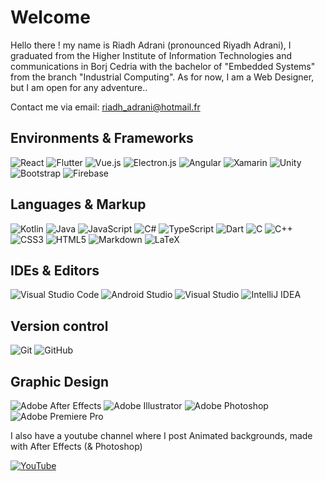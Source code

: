 # Welcome

Hello there ! my name is Riadh Adrani (pronounced Riyadh Adrani), I graduated from the Higher Institute of Information Technologies and communications in Borj Cedria with the bachelor of "Embedded Systems" from the branch "Industrial Computing". As for now, I am a Web Designer, but I am open for any adventure..

Contact me via email: [riadh_adrani@hotmail.fr](riadh_adrani@hotmail.fr)

## Environments & Frameworks

![React](https://img.shields.io/badge/react-%2320232a.svg?style=for-the-badge&logo=react&logoColor=react&color=%232e2e2e)
![Flutter](https://img.shields.io/badge/Flutter-%2302569B.svg?style=for-the-badge&logo=Flutter&logoColor=flutter&color=%232e2e2e)
![Vue.js](https://img.shields.io/badge/vuejs-%2335495e.svg?style=for-the-badge&logo=vuedotjs&logoColor=vuedotjs&color=%232e2e2e)
![Electron.js](https://img.shields.io/badge/Electron-191970?style=for-the-badge&logo=Electron&logoColor=electron&color=%232e2e2e)
![Angular](https://img.shields.io/badge/angular-%23DD0031.svg?style=for-the-badge&logo=angular&logoColor=angular&color=%232e2e2e)
![Xamarin](https://img.shields.io/badge/Xamarin-3199DC?style=for-the-badge&logo=xamarin&logoColor=xamarin&color=%232e2e2e)
![Unity](https://img.shields.io/badge/unity-%23000000.svg?style=for-the-badge&logo=unity&logoColor=white&color=%232e2e2e)
![Bootstrap](https://img.shields.io/badge/bootstrap-%23563D7C.svg?style=for-the-badge&logo=bootstrap&logoColor=bootstrap&color=%232e2e2e)
![Firebase](https://img.shields.io/badge/firebase-%23039BE5.svg?style=for-the-badge&logo=firebase&color=%232e2e2e)

## Languages & Markup

![Kotlin](https://img.shields.io/badge/kotlin-%230095D5.svg?style=for-the-badge&logo=kotlin&logoColor=kotlin&color=%232e2e2e)
![Java](https://img.shields.io/badge/java-%23ED8B00.svg?style=for-the-badge&logo=java&logoColor=java&color=%232e2e2e)
![JavaScript](https://img.shields.io/badge/javascript-%23323330.svg?style=for-the-badge&logo=javascript&logoColor=%23F7DF1E)
![C#](https://img.shields.io/badge/c%23-%23239120.svg?style=for-the-badge&logo=c-sharp&logoColor=c%23&color=%232e2e2e)
![TypeScript](https://img.shields.io/badge/typescript-%23007ACC.svg?style=for-the-badge&logo=typescript&logoColor=typescript&color=%232e2e2e)
![Dart](https://img.shields.io/badge/dart-%230175C2.svg?style=for-the-badge&logo=dart&logoColor=dart&color=%232e2e2e)
![C](https://img.shields.io/badge/c-%2300599C.svg?style=for-the-badge&logo=c&logoColor=c&color=%232e2e2e)
![C++](https://img.shields.io/badge/c++-%2300599C.svg?style=for-the-badge&logo=c%2B%2B&logoColor=c++&color=%232e2e2e)
![CSS3](https://img.shields.io/badge/css3-%231572B6.svg?style=for-the-badge&logo=css3&logoColor=css3&color=%232e2e2e)
![HTML5](https://img.shields.io/badge/html5-%23E34F26.svg?style=for-the-badge&logo=html5&logoColor=html5&color=%232e2e2e)
![Markdown](https://img.shields.io/badge/markdown-%23000000.svg?style=for-the-badge&logo=markdown&logoColor=markdown&color=%232e2e2e)
![LaTeX](https://img.shields.io/badge/latex-%23008080.svg?style=for-the-badge&logo=latex&logoColor=white&color=%232e2e2e)

## IDEs & Editors
![Visual Studio Code](https://img.shields.io/badge/Visual%20Studio%20Code-0078d7.svg?style=for-the-badge&logo=visual-studio-code&logoColor=visual-studio-code&color=%232e2e2e)
![Android Studio](https://img.shields.io/badge/Android%20Studio-3DDC84.svg?style=for-the-badge&logo=android-studio&logoColor=android-studio&color=%232e2e2e)
![Visual Studio](https://img.shields.io/badge/Visual%20Studio-5C2D91.svg?style=for-the-badge&logo=visual-studio&logoColor=visual-studio&color=%232e2e2e)
![IntelliJ IDEA](https://img.shields.io/badge/IntelliJIDEA-000000.svg?style=for-the-badge&logo=intellij-idea&logoColor=intellij-idea&color=%232e2e2e)

## Version control
![Git](https://img.shields.io/badge/git-%23F05033.svg?style=for-the-badge&logo=git&logoColor=git&color=%232e2e2e)
![GitHub](https://img.shields.io/badge/github-%23121011.svg?style=for-the-badge&logo=github&logoColor=white&color=%232e2e2e)

## Graphic Design

![Adobe After Effects](https://img.shields.io/badge/Adobe%20After%20Effects-9999FF.svg?style=for-the-badge&logo=Adobe%20After%20Effects&logoColor=%23CF96FD&color=%232e2e2e)
![Adobe Illustrator](https://img.shields.io/badge/adobeillustrator-%23FF9A00.svg?style=for-the-badge&logo=adobeillustrator&logoColor=%23ec640f&color=%232e2e2e)
![Adobe Photoshop](https://img.shields.io/badge/adobephotoshop-%2331A8FF.svg?style=for-the-badge&logo=adobephotoshop&logoColor=cyan&color=%232e2e2e)
![Adobe Premiere Pro](https://img.shields.io/badge/Adobe%20Premiere%20Pro-9999FF.svg?style=for-the-badge&logo=Adobe%20Premiere%20Pro&logoColor=purple&color=%232e2e2e)

I also have a youtube channel where I post Animated backgrounds, made with After Effects (& Photoshop)

<a href="https://www.youtube.com/c/AdraniRiadh/" target="_blank">![YouTube](https://img.shields.io/badge/Riadh_Adrani-%23FF0000.svg?style=for-the-badge&logo=YouTube&logoColor=%23ff0000&color=%232e2e2e)</a>

